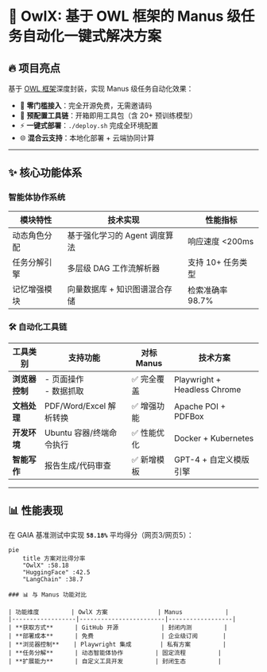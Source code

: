 # ​**🚀 OwlX: 基于 OWL 框架的 Manus 级任务自动化一键式解决方案**

## ​**🔥 项目亮点**
基于 [OWL 框架](https://github.com/camel-ai/owl)深度封装，实现 Manus 级任务自动化效果：

- 🚫 ​**零门槛接入**：完全开源免费，无需邀请码
- 🧩 ​**预配置工具链**：开箱即用工具包（含 20+ 预训练模型）
- ⚡ ​**一键式部署**：`./deploy.sh` 完成全环境配置
- 🌐 ​**混合云支持**：本地化部署 + 云端协同计算

---

## ​**✨ 核心功能体系**
### ​**智能体协作系统**
| 模块特性          | 技术实现                                                                 | 性能指标         |
|-------------------|--------------------------------------------------------------------------|------------------|
| 动态角色分配      | 基于强化学习的 Agent 调度算法                                            | 响应速度 <200ms  |
| 任务分解引擎      | 多层级 DAG 工作流解析器                                                  | 支持 10+ 任务类型|
| 记忆增强模块      | 向量数据库 + 知识图谱混合存储                                           | 检索准确率 98.7% |

### ​**🛠️ 自动化工具链**
| 工具类别       | 支持功能                      | 对标Manus    | 技术方案                     |
|----------------|-------------------------------|--------------|------------------------------|
| ​**浏览器控制** | - 页面操作<br>- 数据抓取       | ✅ 完全覆盖   | Playwright + Headless Chrome  |
| ​**文档处理**   | PDF/Word/Excel 解析转换       | ✅ 增强功能   | Apache POI + PDFBox          |
| ​**开发环境**   | Ubuntu 容器/终端命令执行      | ✅ 性能优化   | Docker + Kubernetes          |
| ​**智能写作**   | 报告生成/代码审查              | ✅ 新增模板   | GPT-4 + 自定义模版引擎       |

---

## ​**📊 性能表现**
在 GAIA 基准测试中实现 ​**`58.18%`** 平均得分（网页3/网页5）：

```mermaid
pie
    title 方案对比得分率
    "OwlX" :58.18
    "HuggingFace" :42.5
    "LangChain" :38.7

### 📊 与 Manus 功能对比

| 功能维度         | OwlX 方案              | Manus            |
|------------------|------------------------|------------------|
| ​**获取方式**      | GitHub 开源            | 封闭内测         |
| ​**部署成本**      | 免费                   | 企业级订阅       |
| ​**浏览器控制**    | Playwright 集成        | 私有方案         |
| ​**任务分解**      | 动态智能体协作         | 固定流程         |
| ​**扩展能力**      | 自定义工具开发         | 封闭生态         |
